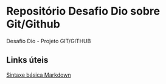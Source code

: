 # Repositório Desafio Dio sobre Git/Github
Desafio Dio - Projeto GIT/GITHUB

## Links úteis
[Sintaxe básica Markdown](https://www.markdownguide.org/basic-syntax/)
